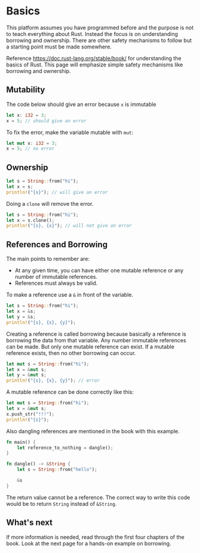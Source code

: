 # Basics
This platform assumes you have programmed before and the purpose is not to teach everything about Rust. Instead the focus is on understanding borrowing and ownership. There are other safety mechanisms to follow but a starting point must be made somewhere.

Reference <https://doc.rust-lang.org/stable/book/> for understanding the basics of Rust. This page will emphasize simple safety mechanisms like borrowing and ownership.

## Mutability
The code below should give an error because `x` is immutable
```rust
let x: i32 = 3;
x = 5; // should give an error
```
To fix the error, make the variable mutable with `mut`:
```rust
let mut x: i32 = 3;
x = 5; // no error
```

## Ownership
```rust
let s = String::from("hi");
let x = s;
println!("{s}"); // will give an error
```
Doing a `clone` will remove the error.
```rust
let s = String::from("hi");
let x = s.clone();
println!("{s}, {x}"); // will not give an error
```

## References and Borrowing
The main points to remember are:
- At any given time, you can have either one mutable reference or any number of immutable references.
- References must always be valid.

To make a reference use a `&` in front of the variable.
```rust
let s = String::from("hi");
let x = &s;
let y = &s;
println!("{s}, {x}, {y}");
```
Creating a reference is called borrowing because basically a reference is borrowing the data from that variable. Any number immutable references can be made. But only one mutable reference can exist. If a mutable reference exists, then no other borrowing can occur.

```rust
let mut s = String::from("hi");
let x = &mut s;
let y = &mut s;
println!("{s}, {x}, {y}"); // error
```

A mutable reference can be done correctly like this:
```rust
let mut s = String::from("hi");
let x = &mut s;
x.push_str("!!!");
println!("{s}");
```

Also dangling references are mentioned in the book with this example.
```rust
fn main() {
    let reference_to_nothing = dangle();
}

fn dangle() -> &String {
    let s = String::from("hello");

    &s
}
```
The return value cannot be a reference. The correct way to write this code would be to return `String` instead of `&String`.

## What's next
If more information is needed, read through the first four chapters of the book. Look at the next page for a hands-on example on borrowing.